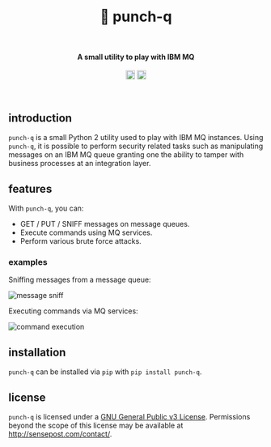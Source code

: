 <h1 align="center">
  <br>
    👊 punch-q
  <br>
  <br>
</h1>

<h4 align="center">A small utility to play with IBM MQ</h4>
<p align="center">
  <a href="https://twitter.com/leonjza"><img src="https://img.shields.io/badge/twitter-%40leonjza-blue.svg" alt="@leonjza" height="18"></a>
  <a href="https://pypi.python.org/pypi/punch-q"><img src="https://badge.fury.io/py/punch-q.svg" alt="PyPI version" height="18"></a>
</p>
<br>

## introduction

`punch-q` is a small Python 2 utility used to play with IBM MQ instances. Using `punch-q`, it is possible to perform  security related tasks such as manipulating messages on an IBM MQ queue granting one the ability to tamper with business processes at an integration layer.

## features

With `punch-q`, you can:

- GET / PUT / SNIFF messages on message queues.
- Execute commands using MQ services.
- Perform various brute force attacks.

### examples

Sniffing messages from a message queue:

![message sniff](https://i.imgur.com/sAt2v1U.png)

Executing commands via MQ services:

![command execution](https://i.imgur.com/vEvRem0.png)

## installation

`punch-q` can be installed via `pip` with `pip install punch-q`.

## license

`punch-q` is licensed under a [GNU General Public v3 License](https://www.gnu.org/licenses/gpl-3.0.en.html). Permissions beyond the scope of this license may be available at http://sensepost.com/contact/.
